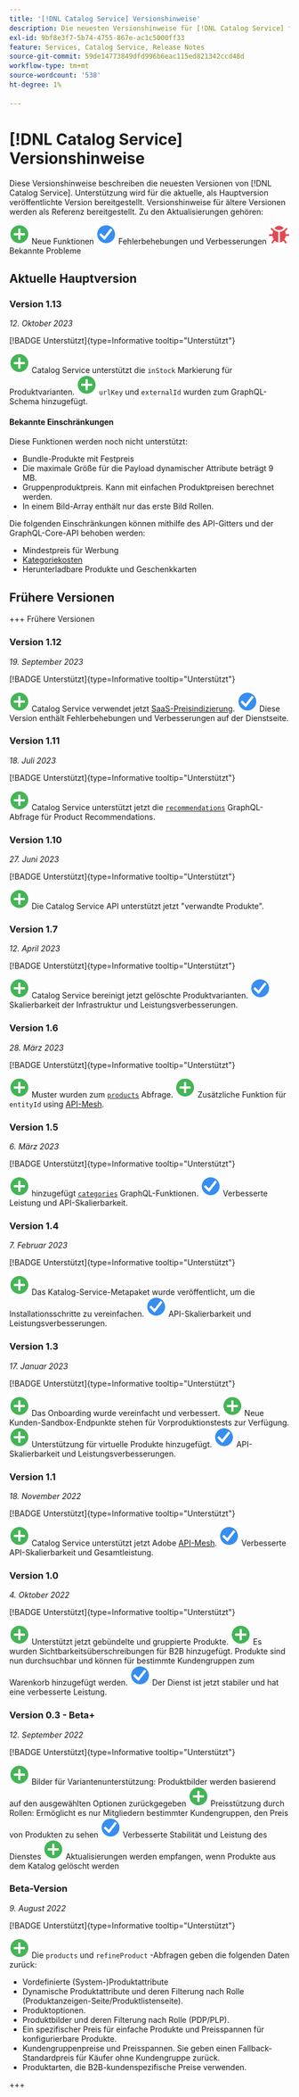 ```yaml
---
title: '[!DNL Catalog Service] Versionshinweise'
description: Die neuesten Versionshinweise für [!DNL Catalog Service] für Adobe Commerce.
exl-id: 9bf8e3f7-5b74-4755-867e-ac1c5000ff33
feature: Services, Catalog Service, Release Notes
source-git-commit: 59de14773849dfd996b6eac115ed821342ccd48d
workflow-type: tm+mt
source-wordcount: '538'
ht-degree: 1%

---
```


# [!DNL Catalog Service] Versionshinweise

Diese Versionshinweise beschreiben die neuesten Versionen von [!DNL Catalog Service].
Unterstützung wird für die aktuelle, als Hauptversion veröffentlichte Version bereitgestellt. Versionshinweise für ältere Versionen werden als Referenz bereitgestellt.
Zu den Aktualisierungen gehören:

![Neu](../assets/new.svg) Neue Funktionen
![Fehlerbehebung](../assets/fix.svg) Fehlerbehebungen und Verbesserungen
![Fehler](../assets/bug.svg) Bekannte Probleme

## Aktuelle Hauptversion

### Version 1.13

_12. Oktober 2023_

[!BADGE Unterstützt]{type=Informative tooltip="Unterstützt"}

![Neu](../assets/new.svg) Catalog Service unterstützt die `inStock` Markierung für Produktvarianten.
![Neu](../assets/new.svg) `urlKey` und `externalId` wurden zum GraphQL-Schema hinzugefügt.

#### Bekannte Einschränkungen

Diese Funktionen werden noch nicht unterstützt:

* Bundle-Produkte mit Festpreis
* Die maximale Größe für die Payload dynamischer Attribute beträgt 9 MB.
* Gruppenproduktpreis. Kann mit einfachen Produktpreisen berechnet werden.
* In einem Bild-Array enthält nur das erste Bild Rollen.

Die folgenden Einschränkungen können mithilfe des API-Gitters und der GraphQL-Core-API behoben werden:

* Mindestpreis für Werbung
* [Kategoriekosten](mesh.md)
* Herunterladbare Produkte und Geschenkkarten

## Frühere Versionen

+++ Frühere Versionen

### Version 1.12

_19. September 2023_

[!BADGE Unterstützt]{type=Informative tooltip="Unterstützt"}

![Neu](../assets/new.svg) Catalog Service verwendet jetzt [SaaS-Preisindizierung](../price-index/index.md).
![Fehlerbehebung](../assets/fix.svg) Diese Version enthält Fehlerbehebungen und Verbesserungen auf der Dienstseite.

### Version 1.11

_18. Juli 2023_

[!BADGE Unterstützt]{type=Informative tooltip="Unterstützt"}

![Neu](../assets/new.svg) Catalog Service unterstützt jetzt die [`recommendations`](https://developer.adobe.com/commerce/webapi/graphql/schema/product-recommendations/queries/recommendations/) GraphQL-Abfrage für Product Recommendations.

### Version 1.10

_27. Juni 2023_

[!BADGE Unterstützt]{type=Informative tooltip="Unterstützt"}

![Neu](../assets/new.svg) Die Catalog Service API unterstützt jetzt &quot;verwandte Produkte&quot;.

### Version 1.7

_12. April 2023_

[!BADGE Unterstützt]{type=Informative tooltip="Unterstützt"}

![Neu](../assets/new.svg) Catalog Service bereinigt jetzt gelöschte Produktvarianten.
![Fehlerbehebung](../assets/fix.svg) Skalierbarkeit der Infrastruktur und Leistungsverbesserungen.

### Version 1.6

_28. März 2023_

[!BADGE Unterstützt]{type=Informative tooltip="Unterstützt"}

![Neu](../assets/new.svg) Muster wurden zum [`products`](https://developer.adobe.com/commerce/webapi/graphql/schema/catalog-service/queries/products/) Abfrage.
![Neu](../assets/new.svg) Zusätzliche Funktion für `entityId` using [API-Mesh](mesh.md).

### Version 1.5

_6. März 2023_

[!BADGE Unterstützt]{type=Informative tooltip="Unterstützt"}

![Neu](../assets/new.svg) hinzugefügt [`categories`](https://developer.adobe.com/commerce/webapi/graphql/schema/catalog-service/queries/categories/) GraphQL-Funktionen.
![Fehlerbehebung](../assets/fix.svg) Verbesserte Leistung und API-Skalierbarkeit.

### Version 1.4

_7. Februar 2023_

[!BADGE Unterstützt]{type=Informative tooltip="Unterstützt"}

![Neu](../assets/new.svg) Das Katalog-Service-Metapaket wurde veröffentlicht, um die Installationsschritte zu vereinfachen.
![Fehlerbehebung](../assets/fix.svg) API-Skalierbarkeit und Leistungsverbesserungen.

### Version 1.3

_17. Januar 2023_

[!BADGE Unterstützt]{type=Informative tooltip="Unterstützt"}

![Neu](../assets/new.svg) Das Onboarding wurde vereinfacht und verbessert.
![Neu](../assets/new.svg) Neue Kunden-Sandbox-Endpunkte stehen für Vorproduktionstests zur Verfügung.
![Neu](../assets/new.svg) Unterstützung für virtuelle Produkte hinzugefügt.
![Fehlerbehebung](../assets/fix.svg) API-Skalierbarkeit und Leistungsverbesserungen.

### Version 1.1

_18. November 2022_

[!BADGE Unterstützt]{type=Informative tooltip="Unterstützt"}

![Neu](../assets/new.svg) Catalog Service unterstützt jetzt Adobe [API-Mesh](https://developer.adobe.com/graphql-mesh-gateway/).
![Fehlerbehebung](../assets/fix.svg) Verbesserte API-Skalierbarkeit und Gesamtleistung.

### Version 1.0

_4. Oktober 2022_

[!BADGE Unterstützt]{type=Informative tooltip="Unterstützt"}

![Neu](../assets/new.svg) Unterstützt jetzt gebündelte und gruppierte Produkte.
![Neu](../assets/new.svg) Es wurden Sichtbarkeitsüberschreibungen für B2B hinzugefügt. Produkte sind nun durchsuchbar und können für bestimmte Kundengruppen zum Warenkorb hinzugefügt werden.
![Fehlerbehebung](../assets/fix.svg) Der Dienst ist jetzt stabiler und hat eine verbesserte Leistung.

### Version 0.3 - Beta+

_12. September 2022_

[!BADGE Unterstützt]{type=Informative tooltip="Unterstützt"}

![Neu](../assets/new.svg) Bilder für Variantenunterstützung: Produktbilder werden basierend auf den ausgewählten Optionen zurückgegeben
![Neu](../assets/new.svg) Preisstützung durch Rollen: Ermöglicht es nur Mitgliedern bestimmter Kundengruppen, den Preis von Produkten zu sehen
![Fehlerbehebung](../assets/fix.svg) Verbesserte Stabilität und Leistung des Dienstes
![Neu](../assets/new.svg) Aktualisierungen werden empfangen, wenn Produkte aus dem Katalog gelöscht werden

### Beta-Version

_9. August 2022_

[!BADGE Unterstützt]{type=Informative tooltip="Unterstützt"}

![Neu](../assets/new.svg) Die `products` und `refineProduct` -Abfragen geben die folgenden Daten zurück:

* Vordefinierte (System-)Produktattribute
* Dynamische Produktattribute und deren Filterung nach Rolle (Produktanzeigen-Seite/Produktlistenseite).
* Produktoptionen.
* Produktbilder und deren Filterung nach Rolle (PDP/PLP).
* Ein spezifischer Preis für einfache Produkte und Preisspannen für konfigurierbare Produkte.
* Kundengruppenpreise und Preisspannen. Sie geben einen Fallback-Standardpreis für Käufer ohne Kundengruppe zurück.
* Produktarten, die B2B-kundenspezifische Preise verwenden.

+++
